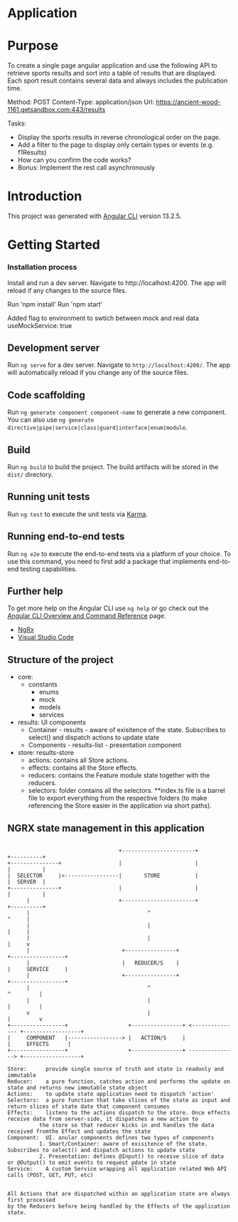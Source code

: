 # Application
# Purpose
To create a single page angular application and use the following API to retrieve sports results and
sort into a table of results that are displayed. Each sport result contains several data and always
includes the publication time.

Method: POST
Content-Type: application/json
Url: https://ancient-wood-1161.getsandbox.com:443/results

Tasks:
- Display the sports results in reverse chronological order on the page.
- Add a filter to the page to display only certain types or events (e.g. f1Results)
- How can you confirm the code works?
- Bonus: Implement the rest call asynchronously

# Introduction

This project was generated with [Angular CLI](https://github.com/angular/angular-cli) version 13.2.5.

# Getting Started

### Installation process
Install and run a dev server.  Navigate to http://localhost:4200.  The app will reload if any changes to the source files.

Run 'npm install'
Run 'npm start'

Added flag to environment to swtich between mock and real data 
useMockService: true

## Development server

Run `ng serve` for a dev server. Navigate to `http://localhost:4200/`. The app will automatically reload if you change any of the source files.

## Code scaffolding

Run `ng generate component component-name` to generate a new component. You can also use `ng generate directive|pipe|service|class|guard|interface|enum|module`.

## Build

Run `ng build` to build the project. The build artifacts will be stored in the `dist/` directory.

## Running unit tests

Run `ng test` to execute the unit tests via [Karma](https://karma-runner.github.io).

## Running end-to-end tests

Run `ng e2e` to execute the end-to-end tests via a platform of your choice. To use this command, you need to first add a package that implements end-to-end testing capabilities.

## Further help

To get more help on the Angular CLI use `ng help` or go check out the [Angular CLI Overview and Command Reference](https://angular.io/cli) page.
- [NgRx](https://ngrx.io/docs)
- [Visual Studio Code](https://github.com/Microsoft/vscode)

## Structure of the project
- core:
  - constants
    - enums
    - mock
    - models
    - services
- results: UI components
    - Container   - results      - aware of exisitence of the state. Subscribes to select() and dispatch actions to update state
    - Components  - results-list - presentation component
- store: results-store
    - actions:    contains all Store actions.
    - effects:    contains all the Store effects.
    - reducers:   contains the Feature module state together with the reducers.
    - selectors:  folder contains all the selectors.
    **index.ts file is a barrel file to export everything from the respective folders (to make referencing the Store easier in the application via short paths).

## NGRX state management in this application
  ```

                                     +-----------------------+                 +----------+
 +---------------+                  |                       |                 |          |
 |  SELECTOR     |<-----------------|       STORE           |                 |  SERVER  |
 +---------------+                  |                       |                 |          |
        |                            +-----------------------+                 +----------+
        |                                     ^                                 ^     |
        |                                     |                                 |     |
        |                                     |                                 |     v
        |                             +----------------+                  +-----------------+
        |                             |   REDUCER/S    |                  |     SERVICE     |
        |                             +----------------+                  +-----------------+
        |                                     ^                               ^         |
        |                                     |                               |         |
        v                                     |                               |         v
+-----------------+                   +----------------+ <--------------- +------------------+
|     COMPONENT   |-----------------> |   ACTION/S     |                  |     EFFECTS      |
+-----------------+                   +----------------+ ---------------> +------------------+

Store:      provide single source of truth and state is readonly and immutable
Reducer:    a pure function, catches action and performs the update on state and returns new immutable state object
Actions:    to update state application need to dispatch 'action'
Selectors:  a pure function that take slices of the state as input and return slices of state date that component consumes
Effects:    listens to the actions dispatch to the store. Once effects receive data from server-side, it dispatches a new action to 
            the store so that reducer kicks in and handles the data received fromthe Effect and updates the state
Component:  UI. anular components defines two types of components
            1. Smart/Container: aware of exisitence of the state. Subscribes to select() and dispatch actions to update state   
            2. Presentation: defines @Input() to receive slice of data or @Output() to emit events to request pdate in state
Service:    A custom Service wrapping all application related Web API calls (POST, GET, PUT, etc)


All Actions that are dispatched within an application state are always first processed 
by the Reducers before being handled by the Effects of the application state.